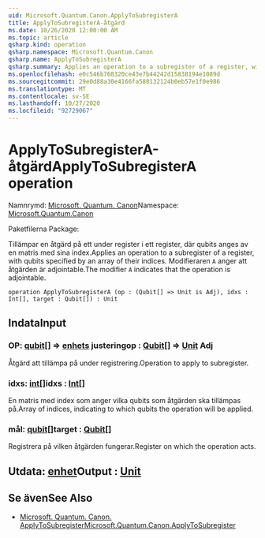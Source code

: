 ```yaml
---
uid: Microsoft.Quantum.Canon.ApplyToSubregisterA
title: ApplyToSubregisterA-åtgärd
ms.date: 10/26/2020 12:00:00 AM
ms.topic: article
qsharp.kind: operation
qsharp.namespace: Microsoft.Quantum.Canon
qsharp.name: ApplyToSubregisterA
qsharp.summary: Applies an operation to a subregister of a register, with qubits specified by an array of their indices. The modifier `A` indicates that the operation is adjointable.
ms.openlocfilehash: e0c546b768320ce43e7b44242d15838194e1089d
ms.sourcegitcommit: 29e0d88a30e4166fa580132124b0eb57e1f0e986
ms.translationtype: MT
ms.contentlocale: sv-SE
ms.lasthandoff: 10/27/2020
ms.locfileid: "92729067"
---
```

# <a name="applytosubregistera-operation"></a><span data-ttu-id="615d1-102">ApplyToSubregisterA-åtgärd</span><span class="sxs-lookup"><span data-stu-id="615d1-102">ApplyToSubregisterA operation</span></span>

<span data-ttu-id="615d1-103">Namnrymd: [Microsoft. Quantum. Canon](xref:Microsoft.Quantum.Canon)</span><span class="sxs-lookup"><span data-stu-id="615d1-103">Namespace: [Microsoft.Quantum.Canon](xref:Microsoft.Quantum.Canon)</span></span>

<span data-ttu-id="615d1-104">Paketfilerna [](https://nuget.org/packages/)</span><span class="sxs-lookup"><span data-stu-id="615d1-104">Package: [](https://nuget.org/packages/)</span></span>


<span data-ttu-id="615d1-105">Tillämpar en åtgärd på ett under register i ett register, där qubits anges av en matris med sina index.</span><span class="sxs-lookup"><span data-stu-id="615d1-105">Applies an operation to a subregister of a register, with qubits specified by an array of their indices.</span></span>
<span data-ttu-id="615d1-106">Modifieraren `A` anger att åtgärden är adjointable.</span><span class="sxs-lookup"><span data-stu-id="615d1-106">The modifier `A` indicates that the operation is adjointable.</span></span>

```qsharp
operation ApplyToSubregisterA (op : (Qubit[] => Unit is Adj), idxs : Int[], target : Qubit[]) : Unit
```


## <a name="input"></a><span data-ttu-id="615d1-107">Indata</span><span class="sxs-lookup"><span data-stu-id="615d1-107">Input</span></span>

### <a name="op--qubit--unit-adj"></a><span data-ttu-id="615d1-108">OP: [qubit](xref:microsoft.quantum.lang-ref.qubit)[] => [enhets](xref:microsoft.quantum.lang-ref.unit) justering</span><span class="sxs-lookup"><span data-stu-id="615d1-108">op : [Qubit](xref:microsoft.quantum.lang-ref.qubit)[] => [Unit](xref:microsoft.quantum.lang-ref.unit) Adj</span></span>

<span data-ttu-id="615d1-109">Åtgärd att tillämpa på under registrering.</span><span class="sxs-lookup"><span data-stu-id="615d1-109">Operation to apply to subregister.</span></span>


### <a name="idxs--int"></a><span data-ttu-id="615d1-110">idxs: [int](xref:microsoft.quantum.lang-ref.int)[]</span><span class="sxs-lookup"><span data-stu-id="615d1-110">idxs : [Int](xref:microsoft.quantum.lang-ref.int)[]</span></span>

<span data-ttu-id="615d1-111">En matris med index som anger vilka qubits som åtgärden ska tillämpas på.</span><span class="sxs-lookup"><span data-stu-id="615d1-111">Array of indices, indicating to which qubits the operation will be applied.</span></span>


### <a name="target--qubit"></a><span data-ttu-id="615d1-112">mål: [qubit](xref:microsoft.quantum.lang-ref.qubit)[]</span><span class="sxs-lookup"><span data-stu-id="615d1-112">target : [Qubit](xref:microsoft.quantum.lang-ref.qubit)[]</span></span>

<span data-ttu-id="615d1-113">Registrera på vilken åtgärden fungerar.</span><span class="sxs-lookup"><span data-stu-id="615d1-113">Register on which the operation acts.</span></span>



## <a name="output--unit"></a><span data-ttu-id="615d1-114">Utdata: [enhet](xref:microsoft.quantum.lang-ref.unit)</span><span class="sxs-lookup"><span data-stu-id="615d1-114">Output : [Unit](xref:microsoft.quantum.lang-ref.unit)</span></span>



## <a name="see-also"></a><span data-ttu-id="615d1-115">Se även</span><span class="sxs-lookup"><span data-stu-id="615d1-115">See Also</span></span>

- [<span data-ttu-id="615d1-116">Microsoft. Quantum. Canon. ApplyToSubregister</span><span class="sxs-lookup"><span data-stu-id="615d1-116">Microsoft.Quantum.Canon.ApplyToSubregister</span></span>](xref:Microsoft.Quantum.Canon.ApplyToSubregister)